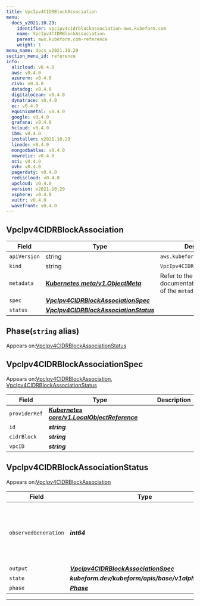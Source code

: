 ```yaml
---
title: VpcIpv4CIDRBlockAssociation
menu:
  docs_v2021.10.29:
    identifier: vpcipv4cidrblockassociation-aws.kubeform.com
    name: VpcIpv4CIDRBlockAssociation
    parent: aws.kubeform.com-reference
    weight: 1
menu_name: docs_v2021.10.29
section_menu_id: reference
info:
  alicloud: v0.4.0
  aws: v0.4.0
  azurerm: v0.4.0
  civo: v0.4.0
  datadog: v0.4.0
  digitalocean: v0.4.0
  dynatrace: v0.4.0
  ec: v0.4.0
  equinixmetal: v0.4.0
  google: v0.4.0
  grafana: v0.4.0
  hcloud: v0.4.0
  ibm: v0.4.0
  installer: v2021.10.29
  linode: v0.4.0
  mongodbatlas: v0.4.0
  newrelic: v0.4.0
  oci: v0.4.0
  ovh: v0.4.0
  pagerduty: v0.4.0
  rediscloud: v0.4.0
  upcloud: v0.4.0
  version: v2021.10.29
  vsphere: v0.4.0
  vultr: v0.4.0
  wavefront: v0.4.0
---
```


## VpcIpv4CIDRBlockAssociation
| Field | Type | Description |
| ------ | ----- | ----------- |
| `apiVersion` | string | `aws.kubeform.com/v1alpha1` |
|    `kind` | string | `VpcIpv4CIDRBlockAssociation` |
| `metadata` | ***[Kubernetes meta/v1.ObjectMeta](https://v1-18.docs.kubernetes.io/docs/reference/generated/kubernetes-api/v1.18/#objectmeta-v1-meta)***|Refer to the Kubernetes API documentation for the fields of the `metadata` field.|
| `spec` | ***[VpcIpv4CIDRBlockAssociationSpec](#vpcipv4cidrblockassociationspec)***||
| `status` | ***[VpcIpv4CIDRBlockAssociationStatus](#vpcipv4cidrblockassociationstatus)***||
## Phase(`string` alias)

Appears on:[VpcIpv4CIDRBlockAssociationStatus](#vpcipv4cidrblockassociationstatus)

## VpcIpv4CIDRBlockAssociationSpec

Appears on:[VpcIpv4CIDRBlockAssociation](#vpcipv4cidrblockassociation), [VpcIpv4CIDRBlockAssociationStatus](#vpcipv4cidrblockassociationstatus)

| Field | Type | Description |
| ------ | ----- | ----------- |
| `providerRef` | ***[Kubernetes core/v1.LocalObjectReference](https://v1-18.docs.kubernetes.io/docs/reference/generated/kubernetes-api/v1.18/#localobjectreference-v1-core)***||
| `id` | ***string***||
| `cidrBlock` | ***string***||
| `vpcID` | ***string***||
## VpcIpv4CIDRBlockAssociationStatus

Appears on:[VpcIpv4CIDRBlockAssociation](#vpcipv4cidrblockassociation)

| Field | Type | Description |
| ------ | ----- | ----------- |
| `observedGeneration` | ***int64***| ***(Optional)*** Resource generation, which is updated on mutation by the API Server.|
| `output` | ***[VpcIpv4CIDRBlockAssociationSpec](#vpcipv4cidrblockassociationspec)***| ***(Optional)*** |
| `state` | ***kubeform.dev/kubeform/apis/base/v1alpha1.State***| ***(Optional)*** |
| `phase` | ***[Phase](#phase)***| ***(Optional)*** |
---
